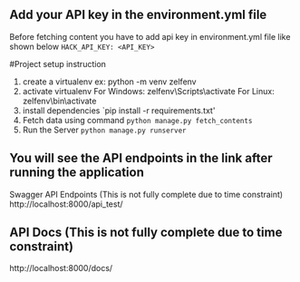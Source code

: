 ## Add your API key in the environment.yml file

Before fetching content you have to add api key in environment.yml file like shown below
`HACK_API_KEY: <API_KEY>`

#Project setup instruction

1. create a virtualenv ex: python -m venv zelfenv
2. activate virtualenv
   For Windows: zelfenv\Scripts\activate
   For Linux: zelfenv\bin\activate
3. install dependencies `pip install -r requirements.txt'
4. Fetch data using command `python manage.py fetch_contents`
5. Run the Server `python manage.py runserver`

## You will see the API endpoints in the link after running the application

Swagger API Endpoints (This is not fully complete due to time constraint)
http://localhost:8000/api_test/

## API Docs (This is not fully complete due to time constraint)

http://localhost:8000/docs/
